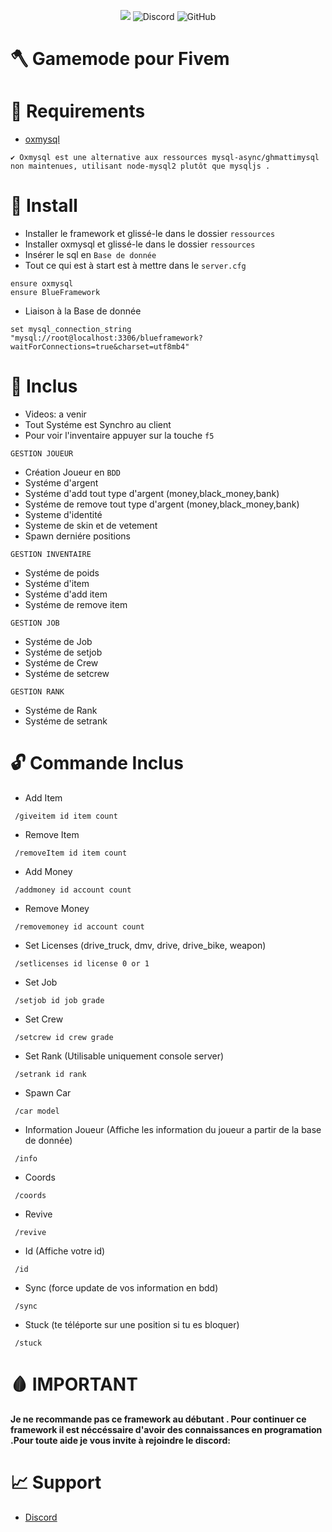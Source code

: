 <p align="center">
<a href="https://hits.seeyoufarm.com"><img src="https://hits.seeyoufarm.com/api/count/incr/badge.svg?url=https%3A%2F%2Fgithub.com%2FUpDev%2FBlueFramework-View&count_bg=%2379C83D&title_bg=%23555555&icon=&icon_color=%23E7E7E7&title=hits&edge_flat=false"/></a>
<img alt="Discord" src="https://img.shields.io/discord/1046385496324051014?label=Discord&color=%25235865f2">

<img alt="GitHub" src="https://img.shields.io/github/license/UpDev/BlueFramework-View">

</p>


# 🪓 Gamemode pour Fivem

# 📌 Requirements

- [oxmysql](https://github.com/overextended/oxmysql/)

```
✔️ Oxmysql est une alternative aux ressources mysql-async/ghmattimysql non maintenues, utilisant node-mysql2 plutôt que mysqljs .
```

# 📝 Install

- Installer le framework et glissé-le dans le dossier ```ressources```
- Installer oxmysql et glissé-le dans le dossier ```ressources```
- Insérer le sql en ```Base de donnée```
- Tout ce qui est à start est à mettre dans le ```server.cfg```

```
ensure oxmysql
ensure BlueFramework
```

- Liaison à la Base de donnée

```
set mysql_connection_string "mysql://root@localhost:3306/blueframework?waitForConnections=true&charset=utf8mb4"
```

# 📍 Inclus

  - Videos: a venir
  - Tout Systéme est Synchro au client
  - Pour voir l'inventaire appuyer sur la touche ```f5```
  
 ```GESTION JOUEUR```
 
 - Création Joueur en ```BDD```
 - Systéme d'argent
 - Systéme d'add tout type d'argent (money,black_money,bank)
 - Systéme de remove tout type d'argent (money,black_money,bank)
 - Systeme d'identité
 - Systeme de skin et de vetement
 - Spawn derniére positions


 ```GESTION INVENTAIRE```
 
 - Systéme de poids
 - Systéme d'item
 - Systéme d'add item
 - Systéme de remove item

 ```GESTION JOB```
 
 - Systéme de Job
 - Systéme de setjob
 - Systéme de Crew
 - Systéme de setcrew
 
  ```GESTION RANK```
 
 - Systéme de Rank
 - Systéme de setrank

# 🔓 Commande Inclus
  
  - Add Item
  
  ``` /giveitem id item count```
  
  - Remove Item
 
  ``` /removeItem id item count```
  
  - Add Money

  ``` /addmoney id account count```
  
  - Remove Money
  
  ``` /removemoney id account count```

  - Set Licenses (drive_truck, dmv, drive, drive_bike, weapon)
  
  ``` /setlicenses id license 0 or 1```

  - Set Job

  ``` /setjob id job grade```

  - Set Crew

  ``` /setcrew id crew grade```
  
  - Set Rank (Utilisable uniquement console server)

  ``` /setrank id rank```

  - Spawn Car

  ``` /car model```

  - Information Joueur (Affiche les information du joueur a partir de la base de donnée)

  ``` /info```

  - Coords

  ``` /coords```

  - Revive

  ``` /revive```

  - Id (Affiche votre id)

  ``` /id```

  - Sync (force update de vos information en bdd)

  ``` /sync```

  - Stuck (te téléporte sur une position si tu es bloquer)

  ``` /stuck```

  # 🩸 IMPORTANT
  
 **Je ne recommande pas ce framework au débutant . Pour continuer ce framework il est néccéssaire d'avoir des connaissances en programation .Pour toute aide je vous invite à rejoindre le discord:**
 
  # 📈 Support
  
  - [Discord](https://discord.gg/p49CNewUC9)

